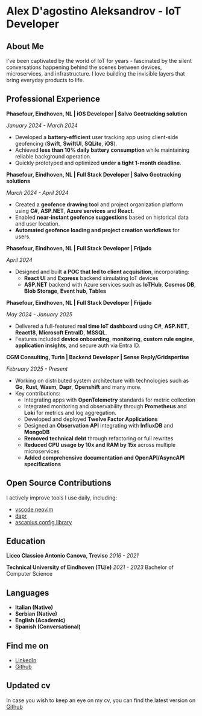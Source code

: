 # Alex D'agostino Aleksandrov - IoT Developer

## About Me
I've been captivated by the world of IoT for years - fascinated by the silent conversations happening behind the scenes between devices, microservices, and infrastructure. I love building the invisible layers that bring everyday products to life.

## Professional Experience

**Phasefour, Eindhoven, NL | iOS Developer | Salvo Geotracking solution**

*January 2024 - March 2024*

- Developed a **battery-efficient** user tracking app using client-side geofencing (**Swift**, **SwiftUI**, **SQLite**, **iOS**).
- Achieved **less than 10% daily battery consumption** while maintaining reliable background operation.
- Quickly prototyped and optimized **under a tight 1-month deadline**.


**Phasefour, Eindhoven, NL | Full Stack Developer | Salvo Geotracking solutions**

*March 2024 - April 2024*

- Created a **geofence drawing tool** and project organization platform using **C#**, **ASP.NET**, **Azure services** and **React**.
- Enabled **near-instant geofence suggestions** based on historical data and user location.
- **Automated geofence loading and project creation workflows** for users.

**Phasefour, Eindhoven, NL | Full Stack Developer  | Frijado**

*April 2024*

- Designed and built **a POC that led to client acquisition**, incorporating:
  - **React UI** and **Express** backend simulating IoT devices
  - **ASP.NET** backend with Azure services such as **IoTHub**, **Cosmos DB**, **Blob Storage**, **Event hub**, **Tables**


**Phasefour, Eindhoven, NL | Full Stack Developer | Frijado**

*May 2024 - January 2025*

- Delivered a full-featured **real time IoT dashboard** using **C#**, **ASP.NET**, **React18**, **Microsoft EntraID**, **MSSQL**.
- Features included **device onboarding**, **monitoring**, **custom rule engine**, **application insights**, and secure auth via Entra ID.

**CGM Consulting, Turin | Backend Developer | Sense Reply/Gridspertise**

*February 2025 - Present*

- Working on distributed system architecture with technologies such as **Go**, **Rust**, **Wasm**, **Dapr**, **Openshift** and many more.
- Key contributions:
  - Integrating apps with **OpenTelemetry** standards for metric collection
  - Integrated monitoring and observability through **Prometheus** and **Loki** for metrics and log aggregation.
  - Developed and deployed **Twelve Factor Applications**
  - Designed an **Observation API** integrating with **InfluxDB** and **MongoDB**
  - **Removed technical debt** through refactoring or full rewrites
  - **Reduced CPU usage by 10x and RAM by 15x** across multiple microservices
  - **Added comprehensive documentation and OpenAPI/AsyncAPI specifications**

## Open Source Contributions
I actively improve tools I use daily, including:

- [vscode neovim](https://github.com/vscode-neovim/vscode-neovim)
- [dapr](https://github.com/dapr)
- [ascanius config library](https://github.com/adrenaissance/ascanius)

## Education
**Liceo Classico Antonio Canova, Treviso**
*2016 - 2021*

**Technical University of Eindhoven (TU/e)**
*2021 - 2023*
Bachelor of Computer Science

## Languages

- **Italian (Native)**
- **Serbian (Native)**
- **English (Academic)**
- **Spanish (Conversational)**

## Find me on
- [LinkedIn](https://www.linkedin.com/in/alex-d-ago-02a8a6342/)
- [Github](https://github.com/adrenaissance)

## Updated cv
In case you wish to keep an eye on my cv, you can find the latest version on [Github](https://github.com/adrenaissance/cv)
